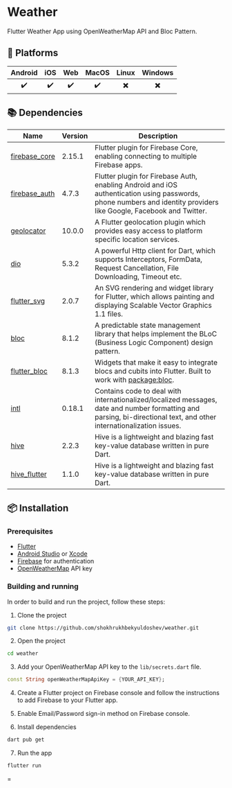 # Weather

Flutter Weather App using OpenWeatherMap API and Bloc Pattern.

## 📱 Platforms

| Android | iOS | Web | MacOS | Linux | Windows |
| :-----: | :-: | :-: | :---: | :---: | :-----: |
|   ✔️    | ✔️  | ✔️  |  ✔️   |  ✖️   |   ✖️    |



## 📚 Dependencies

| Name                                                    | Version | Description                                                                                                                                                          |
| ------------------------------------------------------- | ------- | -------------------------------------------------------------------------------------------------------------------------------------------------------------------- |
| [firebase_core](https://pub.dev/packages/firebase_core) | 2.15.1  | Flutter plugin for Firebase Core, enabling connecting to multiple Firebase apps.                                                                                     |
| [firebase_auth](https://pub.dev/packages/firebase_auth) | 4.7.3   | Flutter plugin for Firebase Auth, enabling Android and iOS authentication using passwords, phone numbers and identity providers like Google, Facebook and Twitter.   |
| [geolocator](https://pub.dev/packages/geolocator)       | 10.0.0  | A Flutter geolocation plugin which provides easy access to platform specific location services.                                                                      |
| [dio](https://pub.dev/packages/dio)                     | 5.3.2   | A powerful Http client for Dart, which supports Interceptors, FormData, Request Cancellation, File Downloading, Timeout etc.                                         |
| [flutter_svg](https://pub.dev/packages/flutter_svg)     | 2.0.7   | An SVG rendering and widget library for Flutter, which allows painting and displaying Scalable Vector Graphics 1.1 files.                                            |
| [bloc](https://pub.dev/packages/bloc)                   | 8.1.2   | A predictable state management library that helps implement the BLoC (Business Logic Component) design pattern.                                                      |
| [flutter_bloc](https://pub.dev/packages/flutter_bloc)   | 8.1.3   | Widgets that make it easy to integrate blocs and cubits into Flutter. Built to work with [package:bloc](https://pub.dev/packages/bloc).                              |
| [intl](https://pub.dev/packages/intl)                   | 0.18.1  | Contains code to deal with internationalized/localized messages, date and number formatting and parsing, bi-directional text, and other internationalization issues. |
| [hive](https://pub.dev/packages/hive)                   | 2.2.3   | Hive is a lightweight and blazing fast key-value database written in pure Dart.                                                                                      |
| [hive_flutter](https://pub.dev/packages/hive_flutter)   | 1.1.0   | Hive is a lightweight and blazing fast key-value database written in pure Dart.                                                                                      |

## 📦 Installation

### Prerequisites

-   [Flutter](https://flutter.dev/docs/get-started/install)
-   [Android Studio](https://developer.android.com/studio) or [Xcode](https://developer.apple.com/xcode/)
-   [Firebase](https://firebase.google.com/) for authentication
-   [OpenWeatherMap](https://openweathermap.org/) API key

### Building and running

In order to build and run the project, follow these steps:

1. Clone the project

```bash
git clone https://github.com/shokhrukhbekyuldoshev/weather.git
```

2. Open the project

```bash
cd weather
```

3. Add your OpenWeatherMap API key to the `lib/secrets.dart` file.

```dart
const String openWeatherMapApiKey = {YOUR_API_KEY};
```

4. Create a Flutter project on Firebase console and follow the instructions to add Firebase to your Flutter app.

5. Enable Email/Password sign-in method on Firebase console.

6. Install dependencies

```bash
dart pub get
```

7. Run the app

```bash
flutter run
```

=



